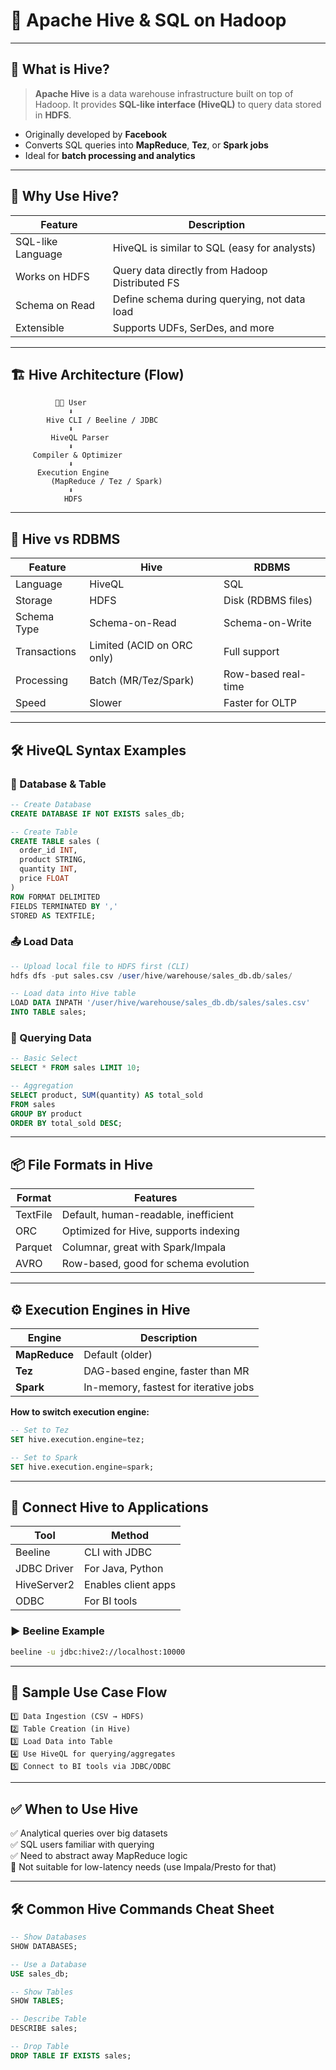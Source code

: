 # 🐝 Apache Hive & SQL on Hadoop

---

## 📌 What is Hive?

> **Apache Hive** is a data warehouse infrastructure built on top of Hadoop. It provides **SQL-like interface (HiveQL)** to query data stored in **HDFS**.

- Originally developed by **Facebook**
- Converts SQL queries into **MapReduce**, **Tez**, or **Spark jobs**
- Ideal for **batch processing and analytics**

---

## 🧠 Why Use Hive?

| Feature               | Description                                      |
|------------------------|--------------------------------------------------|
| SQL-like Language      | HiveQL is similar to SQL (easy for analysts)     |
| Works on HDFS          | Query data directly from Hadoop Distributed FS   |
| Schema on Read         | Define schema during querying, not data load     |
| Extensible             | Supports UDFs, SerDes, and more                  |

---

## 🏗️ Hive Architecture (Flow)

```
          🧑‍💻 User
             ⬇️
        Hive CLI / Beeline / JDBC
             ⬇️
         HiveQL Parser
             ⬇️
     Compiler & Optimizer
             ⬇️
      Execution Engine
         (MapReduce / Tez / Spark)
             ⬇️
            HDFS
```

---

## 🧾 Hive vs RDBMS

| Feature         | Hive                        | RDBMS                     |
|------------------|-----------------------------|----------------------------|
| Language         | HiveQL                      | SQL                        |
| Storage          | HDFS                        | Disk (RDBMS files)         |
| Schema Type      | Schema-on-Read              | Schema-on-Write            |
| Transactions     | Limited (ACID on ORC only)  | Full support               |
| Processing       | Batch (MR/Tez/Spark)        | Row-based real-time        |
| Speed            | Slower                      | Faster for OLTP            |

---

## 🛠️ HiveQL Syntax Examples

### 📁 Database & Table

```sql
-- Create Database
CREATE DATABASE IF NOT EXISTS sales_db;

-- Create Table
CREATE TABLE sales (
  order_id INT,
  product STRING,
  quantity INT,
  price FLOAT
)
ROW FORMAT DELIMITED
FIELDS TERMINATED BY ','
STORED AS TEXTFILE;
```

### 📤 Load Data

```sql
-- Upload local file to HDFS first (CLI)
hdfs dfs -put sales.csv /user/hive/warehouse/sales_db.db/sales/

-- Load data into Hive table
LOAD DATA INPATH '/user/hive/warehouse/sales_db.db/sales/sales.csv'
INTO TABLE sales;
```

### 🔎 Querying Data

```sql
-- Basic Select
SELECT * FROM sales LIMIT 10;

-- Aggregation
SELECT product, SUM(quantity) AS total_sold
FROM sales
GROUP BY product
ORDER BY total_sold DESC;
```

---

## 📦 File Formats in Hive

| Format    | Features                              |
|-----------|----------------------------------------|
| TextFile  | Default, human-readable, inefficient   |
| ORC       | Optimized for Hive, supports indexing  |
| Parquet   | Columnar, great with Spark/Impala      |
| AVRO      | Row-based, good for schema evolution   |

---

## ⚙️ Execution Engines in Hive

| Engine       | Description                             |
|--------------|-----------------------------------------|
| **MapReduce**| Default (older)                         |
| **Tez**      | DAG-based engine, faster than MR        |
| **Spark**    | In-memory, fastest for iterative jobs   |

**How to switch execution engine:**

```sql
-- Set to Tez
SET hive.execution.engine=tez;

-- Set to Spark
SET hive.execution.engine=spark;
```

---

## 🔗 Connect Hive to Applications

| Tool        | Method              |
|-------------|---------------------|
| Beeline     | CLI with JDBC       |
| JDBC Driver | For Java, Python    |
| HiveServer2 | Enables client apps |
| ODBC        | For BI tools        |

### ▶️ Beeline Example

```bash
beeline -u jdbc:hive2://localhost:10000
```

---

## 📝 Sample Use Case Flow

```
1️⃣ Data Ingestion (CSV → HDFS)
2️⃣ Table Creation (in Hive)
3️⃣ Load Data into Table
4️⃣ Use HiveQL for querying/aggregates
5️⃣ Connect to BI tools via JDBC/ODBC
```

---

## ✅ When to Use Hive

✅ Analytical queries over big datasets  
✅ SQL users familiar with querying  
✅ Need to abstract away MapReduce logic  
🚫 Not suitable for low-latency needs (use Impala/Presto for that)

---

## 🛠️ Common Hive Commands Cheat Sheet

```sql
-- Show Databases
SHOW DATABASES;

-- Use a Database
USE sales_db;

-- Show Tables
SHOW TABLES;

-- Describe Table
DESCRIBE sales;

-- Drop Table
DROP TABLE IF EXISTS sales;
```
